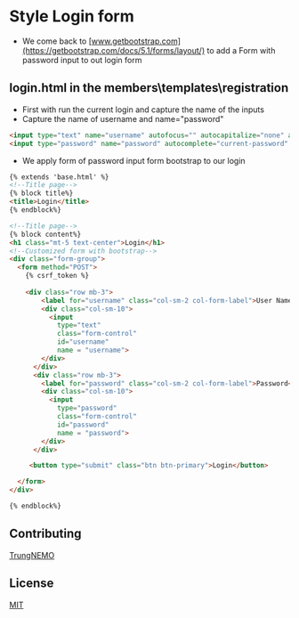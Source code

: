 # Style Login form

- We come back to [www.getbootstrap.com](https://getbootstrap.com/docs/5.1/forms/layout/) to add a Form with password input to out login form

## login.html in the members\templates\registration
- First with run the current login and capture the name of the inputs
- Capture the name of username and name="password"
```html
<input type="text" name="username" autofocus="" autocapitalize="none" autocomplete="username" maxlength="150" required="" id="id_username">
<input type="password" name="password" autocomplete="current-password" required="" id="id_password">
```
- We apply form of password input form bootstrap to our login
```html
{% extends 'base.html' %}
<!--Title page-->
{% block title%}
<title>Login</title>
{% endblock%}

<!--Title page-->
{% block content%}
<h1 class="mt-5 text-center">Login</h1>
<!--Customized form with bootstrap-->
<div class="form-group">
  <form method="POST">
    {% csrf_token %} 
    
    <div class="row mb-3">
        <label for="username" class="col-sm-2 col-form-label">User Name</label>
        <div class="col-sm-10">
          <input 
            type="text" 
            class="form-control" 
            id="username"
            name = "username">
        </div>
      </div>
      <div class="row mb-3">
        <label for="password" class="col-sm-2 col-form-label">Password</label>
        <div class="col-sm-10">
          <input 
            type="password" 
            class="form-control" 
            id="password"
            name = "password">
        </div>
      </div>

     <button type="submit" class="btn btn-primary">Login</button>

  </form>
</div>

{% endblock%}

```
## Contributing
[TrungNEMO](https://www.facebook.com/trungnemo)

## License
[MIT](https://choosealicense.com/licenses/mit/)
